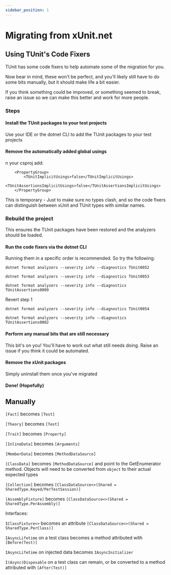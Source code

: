 ```yaml
---
sidebar_position: 1
---
```


# Migrating from xUnit.net

## Using TUnit's Code Fixers

TUnit has some code fixers to help automate some of the migration for you.

Now bear in mind, these won't be perfect, and you'll likely still have to do some bits manually, but it should make life a bit easier.

If you think something could be improved, or something seemed to break, raise an issue so we can make this better and work for more people.

### Steps

#### Install the TUnit packages to your test projects
Use your IDE or the dotnet CLI to add the TUnit packages to your test projects

#### Remove the automatically added global usings
n your csproj add:

```
    <PropertyGroup>
        <TUnitImplicitUsings>false</TUnitImplicitUsings>
        <TUnitAssertionsImplicitUsings>false</TUnitAssertionsImplicitUsings>
    </PropertyGroup>
```

This is temporary - Just to make sure no types clash, and so the code fixers can distinguish between xUnit and TUnit types with similar names.

### Rebuild the project
This ensures the TUnit packages have been restored and the analyzers should be loaded.

#### Run the code fixers via the dotnet CLI

Running them in a specific order is recommended.
So try the following:

`dotnet format analyzers --severity info --diagnostics TUnit0052`

`dotnet format analyzers --severity info --diagnostics TUnit0053`

`dotnet format analyzers --severity info --diagnostics TUnitAssertions0009`

Revert step 1

`dotnet format analyzers --severity info --diagnostics TUnit0054`

`dotnet format analyzers --severity info --diagnostics TUnitAssertions0002`

#### Perform any manual bits that are still necessary
This bit's on you! You'll have to work out what still needs doing.
Raise an issue if you think it could be automated.

#### Remove the xUnit packages
Simply uninstall them once you've migrated

#### Done! (Hopefully)

## Manually

`[Fact]` becomes `[Test]`

`[Theory]` becomes `[Test]`

`[Trait]` becomes `[Property]`

`[InlineData]` becomes `[Arguments]`

`[MemberData]` becomes `[MethodDataSource]`

`[ClassData]` becomes `[MethodDataSource]` and point to the GetEnumerator method. Objects will need to be converted from `object` to their actual expected types

`[Collection]` becomes `[ClassDataSource<>(Shared = SharedType.Keyed/PerTestSession)]`

`[AssemblyFixture]` becomes `[ClassDataSource<>(Shared = SharedType.PerAssembly)]`

Interfaces:

`IClassFixture<>` becomes an attribute `[ClassDataSource<>(Shared = SharedType.PerClass)]`

`IAsyncLifetime` on a test class becomes a method attributed with `[Before(Test)]`

`IAsyncLifetime` on injected data becomes `IAsyncInitializer`

`I(Async)Disposable` on a test class can remain, or be converted to a method attributed with `[After(Test)]`
